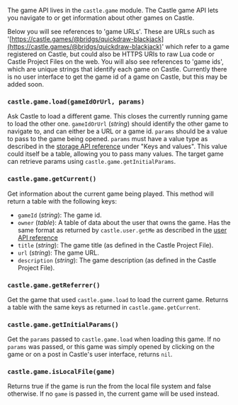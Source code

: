 The game API lives in the `castle.game` module. The Castle game API lets you navigate to or get information about other games on Castle. 

Below you will see references to 'game URLs'. These are URLs such as '[https://castle.games/@bridgs/quickdraw-blackjack](https://castle.games/@bridgs/quickdraw-blackjack)' which refer to a game registered on Castle, but could also be HTTPS URIs to raw Lua code or Castle Project Files on the web. You will also see references to 'game ids', which are unique strings that identify each game on Castle. Currently there is no user interface to get the game id of a game on Castle, but this may be added soon.

### `castle.game.load(gameIdOrUrl, params)`

Ask Castle to load a different game. This closes the currently running game to load the other one. `gameIdOrUrl` (*string*) should identify the other game to navigate to, and can either be a URL or a game id. `params` should be a value to pass to the game being opened. `params` must have a value type as described in the [storage API reference](/documentation/reference/storage-api-reference) under "Keys and values". This value could itself be a table, allowing you to pass many values. The target game can retrieve params using `castle.game.getInitialParams`.

### `castle.game.getCurrent()`

Get information about the current game being played. This method will return a table with the following keys:

- `gameId` (*string*): The game id.
- `owner` (*table*): A table of data about the user that owns the game. Has the same format as returned by `castle.user.getMe` as described in the [user API reference](/documentation/reference/user-api-reference)
- `title` (*string*): The game title (as defined in the Castle Project File).
- `url` (*string*): The game URL.
- `description` (*string*): The game description (as defined in the Castle Project File).

### `castle.game.getReferrer()`

Get the game that used `castle.game.load` to load the current game. Returns a table with the same keys as returned in `castle.game.getCurrent`.

### `castle.game.getInitialParams()`

Get the `params` passed to `castle.game.load` when loading this game. If no `params` was passed, or this game was simply opened by clicking on the game or on a post in Castle's user interface, returns `nil`.

### `castle.game.isLocalFile(game)`

Returns true if the game is run the from the local file system and false otherwise. If no `game` is passed in, the current game will be used instead.